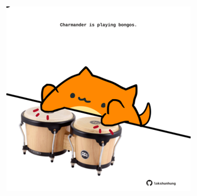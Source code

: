 <!-- built at 26/05/2022, 09:00:54 UTC -->
<p align="center">
  <img width="500" height="500" src="./ReadmeImage.svg">
</p>
